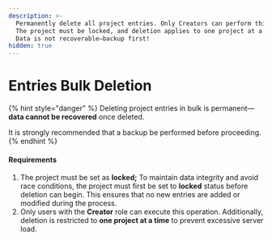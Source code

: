 ```yaml
---
description: >-
  Permanently delete all project entries. Only Creators can perform this action.
  The project must be locked, and deletion applies to one project at a time.
  Data is not recoverable—backup first!
hidden: true
---
```


# Entries Bulk Deletion

{% hint style="danger" %}
Deleting project entries in bulk is permanent—**data cannot be recovered** once deleted.&#x20;

It is strongly recommended that a backup be performed before proceeding.
{% endhint %}

#### Requirements

1. The project must be set as **locked;** To maintain data integrity and avoid race conditions, the project must first be set to **locked** status before deletion can begin. This ensures that no new entries are added or modified during the process.
2. Only users with the **Creator** role can execute this operation. Additionally, deletion is restricted to **one project at a time** to prevent excessive server load.

